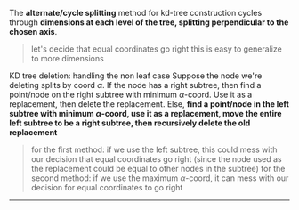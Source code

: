 The **alternate/cycle splitting** method for kd-tree construction cycles through **dimensions at each level of the tree, splitting perpendicular to the chosen axis**.
> let's decide that equal coordinates go right
> this is easy to generalize to more dimensions

KD tree deletion: handling the non leaf case
Suppose the node we're deleting splits by coord $\alpha$.
If the node has a right subtree, then find a point/node on the right subtree with minimum $\alpha$-coord.
Use it as a replacement, then delete the replacement.
Else, **find a point/node in the left subtree with minimum $\alpha$-coord, use it as a replacement, move the entire left subtree to be a right subtree, then recursively delete the old replacement**
> for the first method: if we use the left subtree, this could mess with our decision that equal coordinates go right (since the node used as the replacement could be equal to other nodes in the subtree)
> for the second method: if we use the maximum $\alpha$-coord, it can mess with our decision for equal coordinates to go right

***
